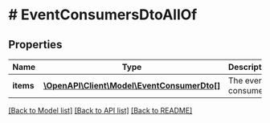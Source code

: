# # EventConsumersDtoAllOf

## Properties

Name | Type | Description | Notes
------------ | ------------- | ------------- | -------------
**items** | [**\OpenAPI\Client\Model\EventConsumerDto[]**](EventConsumerDto.md) | The event consumers. |

[[Back to Model list]](../../README.md#models) [[Back to API list]](../../README.md#endpoints) [[Back to README]](../../README.md)
